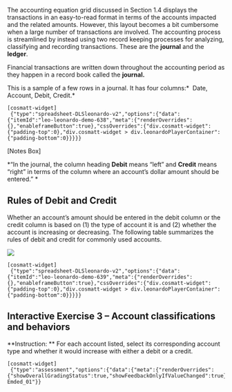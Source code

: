 The accounting equation grid discussed in Section 1.4 displays the transactions in an easy-to-read format in terms of the accounts impacted and the related amounts. However, this layout becomes a bit cumbersome when a large number of transactions are involved. The accounting process is streamlined by instead using two record keeping processes for analyzing, classifying and recording transactions. These are the **journal** and the **ledger**.

Financial transactions are written down throughout the accounting period as they happen in a record book called the **journal.**  

This is a sample of a few rows in a journal. It has four columns:*  Date, Account, Debit, Credit.* 

```
[cosmatt-widget]
 {"type":"spreadsheet-DLSleonardo-v2","options":{"data":{"itemId":"leo-leonardo-demo-638","meta":{"renderOverrides":{},"enableframeButton":true},"cssOverrides":{"div.cosmatt-widget":{"padding-top":0},"div.cosmatt-widget > div.leonardoPlayerContainer":{"padding-bottom":0}}}}} 
```
\[Notes Box\]

*“In the journal, the column heading **Debit** means “left” and **Credit** means “right” in terms of the column where an account’s dollar amount should be entered.” *

## Rules of Debit and Credit

Whether an account’s amount should be entered in the debit column or the credit column is based on (1) the type of account it is and (2) whether the account is increasing or decreasing. The following table summarizes the rules of debit and credit for commonly used accounts.

![](./Chapter_2_Recording_accounting_transactions/media/01_Journal/image3.png)

```
[cosmatt-widget]
 {"type":"spreadsheet-DLSleonardo-v2","options":{"data":{"itemId":"leo-leonardo-demo-639","meta":{"renderOverrides":{},"enableframeButton":true},"cssOverrides":{"div.cosmatt-widget":{"padding-top":0},"div.cosmatt-widget > div.leonardoPlayerContainer":{"padding-bottom":0}}}}} 
```

## Interactive Exercise 3 – Account classifications and behaviors

**Instruction: ** For each account listed, select its corresponding account type and whether it would increase with either a debit or a credit.

```
[cosmatt-widget]
 {"type":"assessment","options":{"data":{"meta":{"renderOverrides":{"showOverallGradingStatus":true,"showFeedbackOnlyIfValueChanged":true}}},"id":"Chapter_2_Introduction/Journal/test-Emded_01"}} 
```
